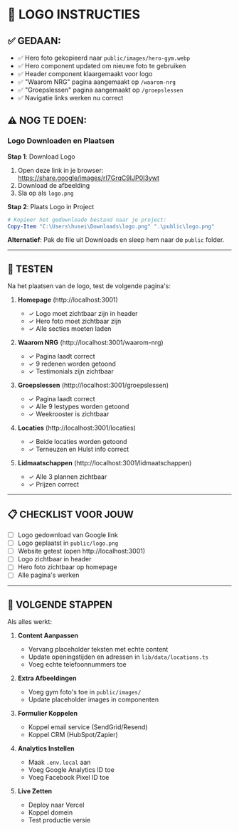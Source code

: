 # 🎯 LOGO INSTRUCTIES

## ✅ GEDAAN:
- ✅ Hero foto gekopieerd naar `public/images/hero-gym.webp`
- ✅ Hero component updated om nieuwe foto te gebruiken
- ✅ Header component klaargemaakt voor logo
- ✅ "Waarom NRG" pagina aangemaakt op `/waarom-nrg`
- ✅ "Groepslessen" pagina aangemaakt op `/groepslessen`
- ✅ Navigatie links werken nu correct

## ⚠️ NOG TE DOEN:

### Logo Downloaden en Plaatsen

**Stap 1**: Download Logo
1. Open deze link in je browser: https://share.google/images/rI7GrqC9IJP0I3ywt
2. Download de afbeelding
3. Sla op als `logo.png`

**Stap 2**: Plaats Logo in Project
```powershell
# Kopieer het gedownloade bestand naar je project:
Copy-Item "C:\Users\husei\Downloads\logo.png" ".\public\logo.png"
```

**Alternatief**: Pak de file uit Downloads en sleep hem naar de `public` folder.

---

## 🧪 TESTEN

Na het plaatsen van de logo, test de volgende pagina's:

1. **Homepage** (http://localhost:3001)
   - ✓ Logo moet zichtbaar zijn in header
   - ✓ Hero foto moet zichtbaar zijn
   - ✓ Alle secties moeten laden

2. **Waarom NRG** (http://localhost:3001/waarom-nrg)
   - ✓ Pagina laadt correct
   - ✓ 9 redenen worden getoond
   - ✓ Testimonials zijn zichtbaar

3. **Groepslessen** (http://localhost:3001/groepslessen)
   - ✓ Pagina laadt correct
   - ✓ Alle 9 lestypes worden getoond
   - ✓ Weekrooster is zichtbaar

4. **Locaties** (http://localhost:3001/locaties)
   - ✓ Beide locaties worden getoond
   - ✓ Terneuzen en Hulst info correct

5. **Lidmaatschappen** (http://localhost:3001/lidmaatschappen)
   - ✓ Alle 3 plannen zichtbaar
   - ✓ Prijzen correct

---

## 📋 CHECKLIST VOOR JOUW

- [ ] Logo gedownload van Google link
- [ ] Logo geplaatst in `public/logo.png`
- [ ] Website getest (open http://localhost:3001)
- [ ] Logo zichtbaar in header
- [ ] Hero foto zichtbaar op homepage
- [ ] Alle pagina's werken

---

## 🚀 VOLGENDE STAPPEN

Als alles werkt:

1. **Content Aanpassen**
   - Vervang placeholder teksten met echte content
   - Update openingstijden en adressen in `lib/data/locations.ts`
   - Voeg echte telefoonnummers toe

2. **Extra Afbeeldingen**
   - Voeg gym foto's toe in `public/images/`
   - Update placeholder images in componenten

3. **Formulier Koppelen**
   - Koppel email service (SendGrid/Resend)
   - Koppel CRM (HubSpot/Zapier)

4. **Analytics Instellen**
   - Maak `.env.local` aan
   - Voeg Google Analytics ID toe
   - Voeg Facebook Pixel ID toe

5. **Live Zetten**
   - Deploy naar Vercel
   - Koppel domein
   - Test productie versie
